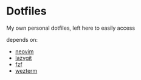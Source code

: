 # Dotfiles

My own personal dotfiles, left here to easily access

depends on:
- [neovim](https://github.com/neovim/neovim)
- [lazygit](https://github.com/jesseduffield/lazygit)
- [fzf](https://github.com/junegunn/fzf)
- [wezterm](https://github.com/wez/wezterm)
